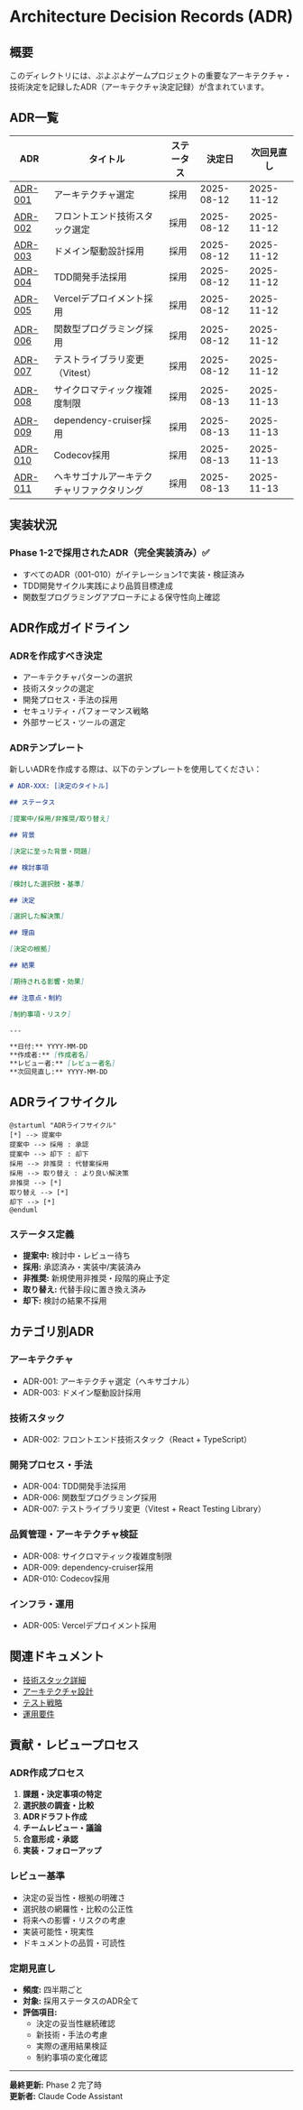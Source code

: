 # Architecture Decision Records (ADR)

## 概要

このディレクトリには、ぷよぷよゲームプロジェクトの重要なアーキテクチャ・技術決定を記録したADR（アーキテクチャ決定記録）が含まれています。

## ADR一覧

| ADR | タイトル | ステータス | 決定日 | 次回見直し |
|-----|----------|------------|---------|------------|
| [ADR-001](001-アーキテクチャ選定.md) | アーキテクチャ選定 | 採用 | 2025-08-12 | 2025-11-12 |
| [ADR-002](002-フロントエンド技術スタック選定.md) | フロントエンド技術スタック選定 | 採用 | 2025-08-12 | 2025-11-12 |
| [ADR-003](003-ドメイン駆動設計採用.md) | ドメイン駆動設計採用 | 採用 | 2025-08-12 | 2025-11-12 |
| [ADR-004](004-TDD開発手法採用.md) | TDD開発手法採用 | 採用 | 2025-08-12 | 2025-11-12 |
| [ADR-005](005-Vercelデプロイメント採用.md) | Vercelデプロイメント採用 | 採用 | 2025-08-12 | 2025-11-12 |
| [ADR-006](006-関数型プログラミング採用.md) | 関数型プログラミング採用 | 採用 | 2025-08-12 | 2025-11-12 |
| [ADR-007](007-テストライブラリ変更.md) | テストライブラリ変更（Vitest） | 採用 | 2025-08-12 | 2025-11-12 |
| [ADR-008](008-サイクロマティック複雑度制限.md) | サイクロマティック複雑度制限 | 採用 | 2025-08-13 | 2025-11-13 |
| [ADR-009](009-dependency-cruiser採用.md) | dependency-cruiser採用 | 採用 | 2025-08-13 | 2025-11-13 |
| [ADR-010](010-Codecov採用.md) | Codecov採用 | 採用 | 2025-08-13 | 2025-11-13 |
| [ADR-011](011-ヘキサゴナルアーキテクチャリファクタリング.md) | ヘキサゴナルアーキテクチャリファクタリング | 採用 | 2025-08-13 | 2025-11-13 |

## 実装状況

### Phase 1-2で採用されたADR（完全実装済み）✅
- すべてのADR（001-010）がイテレーション1で実装・検証済み
- TDD開発サイクル実践により品質目標達成
- 関数型プログラミングアプローチによる保守性向上確認

## ADR作成ガイドライン

### ADRを作成すべき決定

- アーキテクチャパターンの選択
- 技術スタックの選定
- 開発プロセス・手法の採用
- セキュリティ・パフォーマンス戦略
- 外部サービス・ツールの選定

### ADRテンプレート

新しいADRを作成する際は、以下のテンプレートを使用してください：

```markdown
# ADR-XXX: [決定のタイトル]

## ステータス

[提案中/採用/非推奨/取り替え]

## 背景

[決定に至った背景・問題]

## 検討事項

[検討した選択肢・基準]

## 決定

[選択した解決策]

## 理由

[決定の根拠]

## 結果

[期待される影響・効果]

## 注意点・制約

[制約事項・リスク]

---

**日付:** YYYY-MM-DD  
**作成者:** [作成者名]  
**レビュー者:** [レビュー者名]  
**次回見直し:** YYYY-MM-DD
```

## ADRライフサイクル

```plantuml
@startuml "ADRライフサイクル"
[*] --> 提案中
提案中 --> 採用 : 承認
提案中 --> 却下 : 却下
採用 --> 非推奨 : 代替案採用
採用 --> 取り替え : より良い解決策
非推奨 --> [*]
取り替え --> [*]
却下 --> [*]
@enduml
```

### ステータス定義

- **提案中:** 検討中・レビュー待ち
- **採用:** 承認済み・実装中/実装済み
- **非推奨:** 新規使用非推奨・段階的廃止予定
- **取り替え:** 代替手段に置き換え済み
- **却下:** 検討の結果不採用

## カテゴリ別ADR

### アーキテクチャ
- ADR-001: アーキテクチャ選定（ヘキサゴナル）
- ADR-003: ドメイン駆動設計採用

### 技術スタック
- ADR-002: フロントエンド技術スタック（React + TypeScript）

### 開発プロセス・手法
- ADR-004: TDD開発手法採用
- ADR-006: 関数型プログラミング採用
- ADR-007: テストライブラリ変更（Vitest + React Testing Library）

### 品質管理・アーキテクチャ検証
- ADR-008: サイクロマティック複雑度制限
- ADR-009: dependency-cruiser採用
- ADR-010: Codecov採用

### インフラ・運用
- ADR-005: Vercelデプロイメント採用

## 関連ドキュメント

- [技術スタック詳細](../requirements/技術スタック.md)
- [アーキテクチャ設計](../design/アーキテクチャ設計.md)
- [テスト戦略](../requirements/テスト戦略.md)
- [運用要件](../requirements/運用要件.md)

## 貢献・レビュープロセス

### ADR作成プロセス

1. **課題・決定事項の特定**
2. **選択肢の調査・比較**
3. **ADRドラフト作成**
4. **チームレビュー・議論**
5. **合意形成・承認**
6. **実装・フォローアップ**

### レビュー基準

- 決定の妥当性・根拠の明確さ
- 選択肢の網羅性・比較の公正性
- 将来への影響・リスクの考慮
- 実装可能性・現実性
- ドキュメントの品質・可読性

### 定期見直し

- **頻度:** 四半期ごと
- **対象:** 採用ステータスのADR全て
- **評価項目:** 
  - 決定の妥当性継続確認
  - 新技術・手法の考慮
  - 実際の運用結果検証
  - 制約事項の変化確認

---

**最終更新:** Phase 2 完了時  
**更新者:** Claude Code Assistant